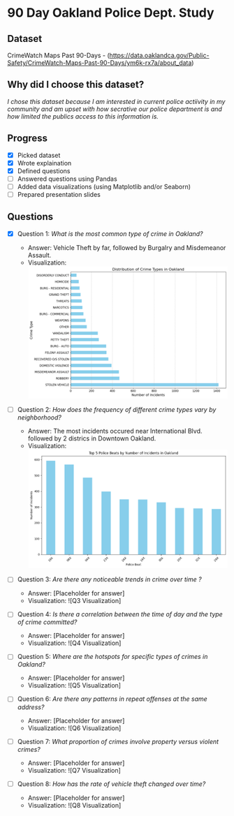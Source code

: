 # 90 Day Oakland Police Dept. Study

## Dataset
CrimeWatch Maps Past 90-Days - (https://data.oaklandca.gov/Public-Safety/CrimeWatch-Maps-Past-90-Days/ym6k-rx7a/about_data)

## Why did I choose this dataset?

*I chose this dataset because I am interested in current police actiivity in my community and am upset with how secrative our police department is and how limited the publics access to this information is.*

## Progress
- [x] Picked dataset
- [x] Wrote explaination
- [x] Defined questions
- [ ] Answered questions using Pandas
- [ ] Added data visualizations (using Matplotlib and/or Seaborn)
- [ ] Prepared presentation slides

## Questions
- [x] Question 1: *What is the most common type of crime in Oakland?*
  - Answer: Vehicle Theft by far, followed by Burgalry and Misdemeanor Assault.
  - Visualization: ![Q1 Visualization](visualizations/crime-type-dist.png)

- [ ] Question 2: *How does the frequency of different crime types vary by neighborhood?*
  - Answer: The most incidents occured near International Blvd. followed by 2 districs in Downtown Oakland.
  - Visualization: ![Q2 Visualization](visualizations/crime-beat-dist.png)

- [ ] Question 3: *Are there any noticeable trends in crime over time ?*
  - Answer: [Placeholder for answer]
  - Visualization: ![Q3 Visualization]

- [ ] Question 4: *Is there a correlation between the time of day and the type of crime committed?*
  - Answer: [Placeholder for answer]
  - Visualization: ![Q4 Visualization]

- [ ] Question 5: *Where are the hotspots for specific types of crimes in Oakland?*
  - Answer: [Placeholder for answer]
  - Visualization: ![Q5 Visualization]

- [ ] Question 6: *Are there any patterns in repeat offenses at the same address?*
  - Answer: [Placeholder for answer]
  - Visualization: ![Q6 Visualization]

- [ ] Question 7: *What proportion of crimes involve property versus violent crimes?*
  - Answer: [Placeholder for answer]
  - Visualization: ![Q7 Visualization]

- [ ] Question 8: *How has the rate of vehicle theft changed over time?*
  - Answer: [Placeholder for answer]
  - Visualization: ![Q8 Visualization]
